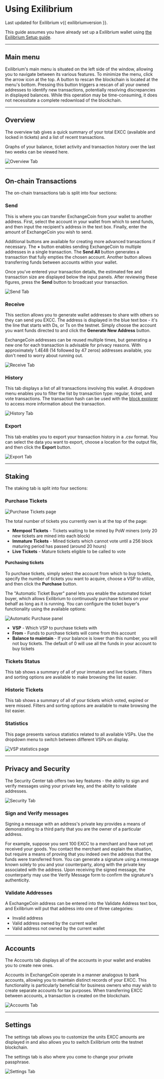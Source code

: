 # Using Exilibrium

Last updated for Exilibrium v{{ exilibriumversion }}.

This guide assumes you have already set up a Exilibrium wallet using [the Exilibrium Setup guide](exilibrium-setup.md).

---

## Main menu

Exilibrium's main menu is situated on the left side of the window, allowing you to navigate between its various features. To minimize the menu, click the arrow icon at the top. A button to rescan the blockchain is located at the menu's bottom. Pressing this button triggers a rescan of all your owned addresses to identify new transactions, potentially resolving discrepancies in displayed balances. While this operation may be time-consuming, it does not necessitate a complete redownload of the blockchain.

---

## Overview

The overview tab gives a quick summary of your total EXCC (available and locked in tickets) and a list of recent transactions.

Graphs of your balance, ticket activity and transaction history over the last two weeks can be viewed here.

![Overview Tab](../../img/exilibrium/overview.png)

---

## On-chain Transactions

The on-chain transactions tab is split into four sections:

### Send

This is where you can transfer ExchangeCoin from your wallet to another address. First, select the account in your wallet from which to send funds, and then input the recipient's address in the text box. Finally, enter the amount of ExchangeCoin you wish to send.

Additional buttons are available for creating more advanced transactions if necessary. The **+** button enables sending ExchangeCoin to multiple addresses in a single transaction. The **Send All** button generates a transaction that fully empties the chosen account. Another button allows transferring funds between accounts within your wallet.

Once you've entered your transaction details, the estimated fee and transaction size are displayed below the input panels. After reviewing these figures, press the **Send** button to broadcast your transaction.

![Send Tab](../../img/exilibrium/send.png)

### Receive

This section allows you to generate wallet addresses to share with others so they can send you EXCC. The address is displayed in the blue text box - it's the line that starts with Ds, or Ts on the testnet. Simply choose the account you want funds directed to and click the **Generate New Address** button.

ExchangeCoin addresses can be reused multiple times, but generating a new one for each transaction is advisable for privacy reasons. With approximately 1.4E48 (14 followed by 47 zeros) addresses available, you don't need to worry about running out.

![Receive Tab](../../img/exilibrium/receive.png)

### History

This tab displays a list of all transactions involving this wallet. A dropdown menu enables you to filter the list by transaction type: regular, ticket, and vote transactions. The transaction hash can be used with the [block explorer](../../getting-started/using-the-block-explorer.md) to access more information about the transaction.

![History Tab](../../img/exilibrium/history.png)

### Export

This tab enables you to export your transaction history in a .csv format. You can select the data you want to export, choose a location for the output file, and then click the **Export** button.

![Export Tab](../../img/exilibrium/export-transactions.png)

<!-- TODO add Lightning Transactions here -->

---

## Staking

The staking tab is split into four sections:

### Purchase Tickets

![Purchase Tickets page](../../img/exilibrium/purchase-tickets.png)

The total number of tickets you currently own is at the top of the page:

- **Mempool Tickets** - Tickets waiting to be mined by PoW miners (only 20 new tickets are mined into each block)
- **Immature Tickets** - Mined tickets which cannot vote until a 256 block maturing period has passed (around 20 hours)
- **Live Tickets** - Mature tickets eligible to be called to vote

#### Purchasing tickets

To purchase tickets, simply select the account from which to buy tickets, specify the number of tickets you want to acquire, choose a VSP to utilize, and then click the **Purchase** button.

The "Automatic Ticket Buyer" panel lets you enable the automated ticket buyer, which allows Exilibrium to continuously purchase tickets on your behalf as long as it is running. You can configure the ticket buyer's functionality using the available options:

![Automatic Purchase panel](../../img/exilibrium/autobuyer.png)

- **VSP** - Which VSP to purchase tickets with
- **From** - Funds to purchase tickets will come from this account
- **Balance to maintain** - If your balance is lower than this number, you will not buy tickets. The default of 0 will use all the funds in your account to buy tickets

### Tickets Status

This tab shows a summary of all of your immature and live tickets. Filters and sorting options are available to make browsing the list easier.

### Historic Tickets

This tab shows a summary of all of your tickets which voted, expired or were missed. Filters and sorting options are available to make browsing the list easier.

### Statistics

This page presents various statistics related to all available VSPs. Use the dropdown menu to switch between different VSPs on display.

![VSP statistics page](../../img/exilibrium/pool-stats.png)

---

## Privacy and Security

The Security Center tab offers two key features - the ability to sign and verify messages using your private key, and the ability to validate addresses.

![Security Tab](../../img/exilibrium/security.png)

### Sign and Verify messages

Signing a message with an address's private key provides a means of demonstrating to a third party that you are the owner of a particular address.

For example, suppose you sent 100 EXCC to a merchant and have not yet received your goods. You contact the merchant and explain the situation, but require a means of proving that you indeed own the address that the funds were transferred from. You can generate a signature using a message known solely to you and your counterparty, along with the private key associated with the address. Upon receiving the signed message, the counterparty may use the Verify Message form to confirm the signature's authenticity.

### Validate Addresses

A ExchangeCoin address can be entered into the Validate Address text box, and Exilibrium will put that address into one of three categories:

- Invalid address
- Valid address owned by the current wallet
- Valid address not owned by the current wallet

---

## Accounts

The Accounts tab displays all of the accounts in your wallet and enables you to create new ones.

Accounts in ExchangeCoin operate in a manner analogous to bank accounts, allowing you to maintain distinct records of your EXCC. This functionality is particularly beneficial for business owners who may wish to create separate accounts for tax purposes. When transferring EXCC between accounts, a transaction is created on the blockchain.

![Accounts Tab](../../img/exilibrium/accounts.png)

---

## Settings

The settings tab allows you to customize the units EXCC amounts are displayed in and also allows you to switch Exilibrium onto the testnet blockchain.

The settings tab is also where you come to change your private passphrase.

![Settings Tab](../../img/exilibrium/settings.png)
